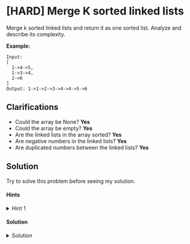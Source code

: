 # [HARD] Merge K sorted linked lists

Merge k sorted linked lists and return it as one sorted list. Analyze and describe its complexity.

**Example:**

```
Input:
[
  1->4->5,
  1->3->4,
  2->6
]
Output: 1->1->2->3->4->4->5->6
```

## Clarifications

- Could the array be None? **Yes**
- Could the array be empty? **Yes**
- Are the linked lists in the array sorted? **Yes**
- Are negative numbers in the linked lists? **Yes**
- Are duplicated numbers between the linked lists? **Yes**

## Solution

Try to solve this problem before seeing my solution.

#### Hints
<details><summary>Hint 1</summary>
<p>
Did you try to use a Heap/PriorityQueue?
</p>
</details>

#### Solution
<details><summary>Solution</summary>
<p>

This solution relies in a data structure called Heap or PriorityQueue [here](https://docs.python.org/3/library/heapq.html#theory) a little bit of theory. The steps to solve the problems are:

- Step 1: Validate if the array is None or empty.
- Step 2: Initialize and fill the heap with all the values in all lists.
- Step 3: Retrieve all values from the heap and fill the new linked list.

```python
import heapq

def solution(lists_arr):
    # Some validations over the array.
    if lists is None or len(lists) == 0:
        return None

    # Creates a fill the priority queue
    heap = []
    heapq.heapify(heap)
    for head in lists:
        while head is not None:
            heapq.heappush(heap, head.val)
            head = head.next

    # Builds the new linked list
    new_list = ListNode(-1)
    head_node = new_list
    while len(heap) > 0:
        new_list.next = ListNode(heapq.heappop(heap))
        new_list = new_list.next

    return head_node.next
```

Time complexity of this solution would be O(nk Log k)
</p>
</details>
